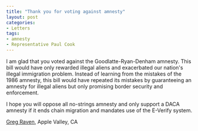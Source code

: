 ```yaml
---
title: "Thank you for voting against amnesty"
layout: post
categories:
- Letters
tags:
- amnesty
- Representative Paul Cook
---
```


I am glad that you voted against the Goodlatte-Ryan-Denham amnesty. This bill would have only rewarded illegal aliens and exacerbated our nation's illegal immigration problem. Instead of learning from the mistakes of the 1986 amnesty, this bill would have repeated its mistakes by guaranteeing an amnesty for illegal aliens but only promising border security and enforcement.

I hope you will oppose all no-strings amnesty and only support a DACA amnesty if it ends chain migration and mandates use of the E-Verify system.

[Greg Raven](https://www.gregraven.org/), Apple Valley, CA